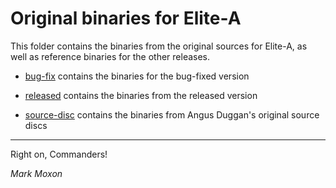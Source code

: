# Original binaries for Elite-A

This folder contains the binaries from the original sources for Elite-A, as well as reference binaries for the other releases.

* [bug-fix](bug-fix) contains the binaries for the bug-fixed version

* [released](released) contains the binaries from the released version

* [source-disc](source-disc) contains the binaries from Angus Duggan's original source discs

---

Right on, Commanders!

_Mark Moxon_